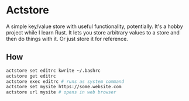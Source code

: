 # Actstore
A simple key/value store with useful functionality, potentially.
It's a hobby project while I learn Rust.
It lets you store arbitrary values to a store and then do things with it. Or just store it for reference.

## How
```sh
actstore set editrc kwrite ~/.bashrc
actstore get editrc
actstore exec editrc # runs as system command
actstore set mysite https://some.website.com
actstore url mysite # opens in web browser

```
